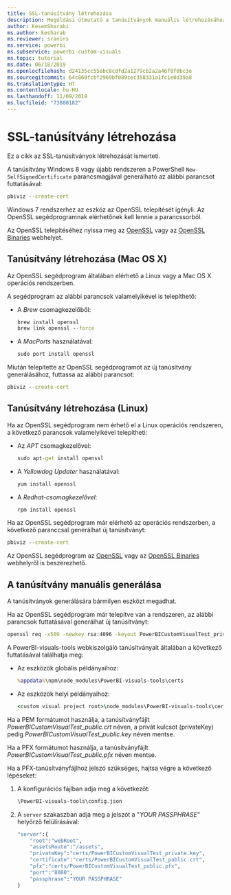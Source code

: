 ```yaml
---
title: SSL-tanúsítvány létrehozása
description: Megoldási útmutató a tanúsítványok manuális létrehozásához a fejlesztői kiszolgáló számára
author: KesemSharabi
ms.author: kesharab
ms.reviewer: sranins
ms.service: powerbi
ms.subservice: powerbi-custom-visuals
ms.topic: tutorial
ms.date: 06/18/2019
ms.openlocfilehash: d24135cc55ebc8cdfd2a1279cb2a2a46f8f0bc3e
ms.sourcegitcommit: 64c860fcbf2969bf089cec358331a1fc1e0d39a8
ms.translationtype: HT
ms.contentlocale: hu-HU
ms.lasthandoff: 11/09/2019
ms.locfileid: "73880182"
---
```

# <a name="create-an-ssl-certificate"></a>SSL-tanúsítvány létrehozása

Ez a cikk az SSL-tanúsítványok létrehozását ismerteti.

A tanúsítvány Windows 8 vagy újabb rendszeren a PowerShell `New-SelfSignedCertificate` parancsmagjával generálható az alábbi parancsot futtatásával:

```cmd
pbiviz --create-cert
```

Windows 7 rendszerhez az eszköz az OpenSSL telepítését igényli. Az OpenSSL segédprogramnak elérhetőnek kell lennie a parancssorból.

Az OpenSSL telepítéséhez nyissa meg az [OpenSSL](https://www.openssl.org) vagy az [OpenSSL Binaries](https://wiki.openssl.org/index.php/Binaries) webhelyet.



## <a name="create-a-certificate-mac-os-x"></a>Tanúsítvány létrehozása (Mac OS X)

Az OpenSSL segédprogram általában elérhető a Linux vagy a Mac OS X operációs rendszerben.

A segédprogram az alábbi parancsok valamelyikével is telepíthető:
* A *Brew* csomagkezelőből:

    ```cmd
    brew install openssl
    brew link openssl --force
    ```

* A *MacPorts* használatával:

    ```cmd
    sudo port install openssl
    ```

Miután telepítette az OpenSSL segédprogramot az új tanúsítvány generálásához, futtassa az alábbi parancsot:

```cmd
pbiviz --create-cert
```

## <a name="create-a-certificate-linux"></a>Tanúsítvány létrehozása (Linux)

Ha az OpenSSL segédprogram nem érhető el a Linux operációs rendszeren, a következő parancsok valamelyikével telepítheti:

* Az *APT* csomagkezelővel:

    ```cmd
    sudo apt-get install openssl
    ```

* A *Yellowdog Updater* használatával:

    ```cmd
    yum install openssl
    ```

* A *Redhat-csomagkezelővel*:

    ```cmd
    rpm install openssl
    ```

Ha az OpenSSL segédprogram már elérhető az operációs rendszerben, a következő paranccsal generálhat új tanúsítványt:

```cmd
pbiviz --create-cert
```

Az OpenSSL segédprogram az [OpenSSL](https://www.openssl.org) vagy az [OpenSSL Binaries](https://wiki.openssl.org/index.php/Binaries) webhelyről is beszerezhető.

## <a name="generate-the-certificate-manually"></a>A tanúsítvány manuális generálása

A tanúsítványok generálására bármilyen eszközt megadhat.

Ha az OpenSSL segédprogram már telepítve van a rendszeren, az alábbi parancsok futtatásával generálhat új tanúsítványt:

```cmd
openssl req -x509 -newkey rsa:4096 -keyout PowerBICustomVisualTest_private.key -out PowerBICustomVisualTest_public.crt -days 365
```

A PowerBI-visuals-tools webkiszolgáló tanúsítványait általában a következő futtatásával találhatja meg:

* Az eszközök globális példányaihoz:

    ```cmd
    %appdata%\npm\node_modules\PowerBI-visuals-tools\certs
    ```

* Az eszközök helyi példányaihoz:

    ```cmd
    <custom visual project root>\node_modules\PowerBI-visuals-tools\certs
    ```

Ha a PEM formátumot használja, a tanúsítványfájlt *PowerBICustomVisualTest_public.crt* néven, a privát kulcsot (privateKey) pedig *PowerBICustomVisualTest_public.key* néven mentse.

Ha a PFX formátumot használja, a tanúsítványfájlt *PowerBICustomVisualTest_public.pfx* néven mentse.

Ha a PFX-tanúsítványfájlhoz jelszó szükséges, hajtsa végre a következő lépéseket:
1. A konfigurációs fájlban adja meg a következőt:

    ```cmd
    \PowerBI-visuals-tools\config.json
    ```

1. A `server` szakaszban adja meg a jelszót a "*YOUR PASSPHRASE*" helyőrző felülírásával:

    ```cmd
    "server":{
        "root":"webRoot",
        "assetsRoute":"/assets",
        "privateKey":"certs/PowerBICustomVisualTest_private.key",
        "certificate":"certs/PowerBICustomVisualTest_public.crt",
        "pfx":"certs/PowerBICustomVisualTest_public.pfx",
        "port":"8080",
        "passphrase":"YOUR PASSPHRASE"
    }
    ```
